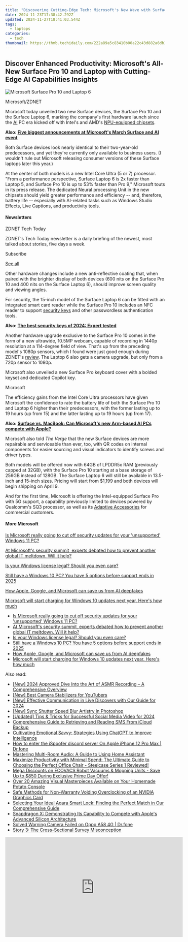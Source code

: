 ```yaml
---
title: "Discovering Cutting-Edge Tech: Microsoft's New Wave with Surface Pro 10 and Laptop 6 AI Features, Detailed Analysis"
date: 2024-11-23T17:38:42.292Z
updated: 2024-11-27T18:41:03.544Z
tags:
  - laptops
categories:
  - tech
thumbnail: https://thmb.techidaily.com/222a89a5c83410b00a22c43d882a6db1215cf7d876d04dbe1c258634355223be.jpg
---
```


## Discover Enhanced Productivity: Microsoft's All-New Surface Pro 10 and Laptop with Cutting-Edge AI Capabilities  Insights

![Microsoft Surface Pro 10 and Laptop 6](https://www.zdnet.com/a/img/resize/457940747cd2fd58f4bbfe8efcbc3e254f6c5f0f/2024/03/20/8aa5edf6-4e3e-4e8e-9e68-9f5ea32da6bc/microsoft-surface-pro-10-and-laptop-6.jpg?auto=webp&width=1280)

Microsoft/ZDNET

Microsoft today unveiled two new Surface devices, the Surface Pro 10 and the Surface Laptop 6, marking the company's first hardware launch since the [AI](https://www.zdnet.com/article/what-is-ai-heres-everything-you-need-to-know-about-artificial-intelligence/) PC era kicked off with Intel's and AMD's [NPU-equipped chipsets](https://www.zdnet.com/article/intel-spotlights-ai-in-new-core-ultra-5th-gen-xeon-chips/).

**Also: [Five biggest announcements at Microsoft's March Surface and AI event](https://www.zdnet.com/article/five-biggest-announcements-at-microsofts-march-surface-and-ai-event/)**

Both Surface devices look nearly identical to their two-year-old predecessors, and yet they're currently only available to business users. (I wouldn't rule out Microsoft releasing consumer versions of these Surface laptops later this year.) 

At the center of both models is a new Intel Core Ultra (5 or 7) processor. "From a performance perspective, Surface Laptop 6 is 2x faster than Laptop 5, and Surface Pro 10 is up to 53% faster than Pro 9," Microsoft touts in its press release. The dedicated Neural processing Unit in the new chipsets should yield greater performance and efficiency -- and, therefore, battery life -- especially with AI-related tasks such as Windows Studio Effects, Live Captions, and productivity tools.

#### Newsletters

ZDNET Tech Today

ZDNET's Tech Today newsletter is a daily briefing of the newest, most talked about stories, five days a week.

 Subscribe

[See all](https://www.zdnet.com/newsletters/)

Other hardware changes include a new anti-reflective coating that, when paired with the brighter display of both devices (600 nits on the Surface Pro 10 and 400 nits on the Surface Laptop 6), should improve screen quality and viewing angles.

For security, the 15-inch model of the Surface Laptop 6 can be fitted with an integrated smart card reader while the Surface Pro 10 includes an NFC reader to support [security keys](https://www.zdnet.com/article/best-security-key/) and other passwordless authentication tools.

**Also: [The best security keys of 2024: Expert tested](https://www.zdnet.com/article/best-security-key/)**

Another hardware upgrade exclusive to the Surface Pro 10 comes in the form of a new ultrawide, 10.5MP webcam, capable of recording in 1440p resolution at a 114-degree field of view. That's up from the preceding model's 1080p sensors, which I found were just good enough during ZDNET's [review](https://www.zdnet.com/article/microsoft-surface-pro-9-review/). The Laptop 6 also gets a camera upgrade, but only from a 720p sensor to 1080p.

Microsoft also unveiled a new Surface Pro keyboard cover with a bolded keyset and dedicated Copilot key.

Microsoft

The efficiency gains from the Intel Core Ultra processors have given Microsoft the confidence to rate the battery life of both the Surface Pro 10 and Laptop 6 higher than their predecessors, with the former lasting up to 19 hours (up from 15) and the latter lasting up to 19 hours (up from 17). 

**Also: [Surface vs. MacBook: Can Microsoft's new Arm-based AI PCs compete with Apple?](https://www.zdnet.com/article/surface-vs-macbook-can-microsofts-new-arm-based-ai-pcs-compete-with-apple/)**

Microsoft also told _The Verge_ that the new Surface devices are more repairable and serviceable than ever, too, with QR codes on internal components for easier sourcing and visual indicators to identify screws and driver types.

Both models will be offered now with 64GB of LPDDR5x RAM (previously capped at 32GB), with the Surface Pro 10 starting at a base storage of 256GB instead of 128GB. The Surface Laptop 6 will still be available in 13.5-inch and 15-inch sizes. Pricing will start from $1,199 and both devices will begin shipping on April 9.

And for the first time, Microsoft is offering the Intel-equipped Surface Pro with 5G support, a capability previously limited to devices powered by Qualcomm's SQ3 processor, as well as its [Adaptive Accessories](https://www.zdnet.com/article/microsofts-most-underrated-surface-accessories-are-coming-to-business-users/) for commercial customers.

#### More Microsoft

[Is Microsoft really going to cut off security updates for your 'unsupported' Windows 11 PC?](https://www.zdnet.com/article/is-microsoft-really-going-to-cut-off-security-updates-for-my-unsupported-windows-11-pc/ "Is Microsoft really going to cut off security updates for your 'unsupported' Windows 11 PC?")

[At Microsoft's security summit, experts debated how to prevent another global IT meltdown. Will it help?](https://www.zdnet.com/article/at-microsofts-security-summit-experts-debated-how-to-prevent-another-global-it-meltdown-will-it-help/ "At Microsoft's security summit, experts debated how to prevent another global IT meltdown. Will it help?")

[Is your Windows license legal? Should you even care?](https://www.zdnet.com/article/is-your-windows-license-legal-should-you-even-care/ "Is your Windows license legal? Should you even care?")

[Still have a Windows 10 PC? You have 5 options before support ends in 2025](https://www.zdnet.com/article/have-a-windows-10-pc-that-cant-be-upgraded-you-have-5-options-before-support-ends-next-year/ "Still have a Windows 10 PC? You have 5 options before support ends in 2025")

[How Apple, Google, and Microsoft can save us from AI deepfakes](https://www.zdnet.com/article/how-apple-google-and-microsoft-can-save-us-from-ai-deepfakes/ "How Apple, Google, and Microsoft can save us from AI deepfakes")

[Microsoft will start charging for Windows 10 updates next year. Here's how much](https://www.zdnet.com/article/microsoft-to-start-charging-for-windows-10-updates-next-year-heres-how-much/ "Microsoft will start charging for Windows 10 updates next year. Here's how much")

* [Is Microsoft really going to cut off security updates for your 'unsupported' Windows 11 PC?](https://www.zdnet.com/article/is-microsoft-really-going-to-cut-off-security-updates-for-my-unsupported-windows-11-pc/ "Is Microsoft really going to cut off security updates for your 'unsupported' Windows 11 PC?")
* [At Microsoft's security summit, experts debated how to prevent another global IT meltdown. Will it help?](https://www.zdnet.com/article/at-microsofts-security-summit-experts-debated-how-to-prevent-another-global-it-meltdown-will-it-help/ "At Microsoft's security summit, experts debated how to prevent another global IT meltdown. Will it help?")
* [Is your Windows license legal? Should you even care?](https://www.zdnet.com/article/is-your-windows-license-legal-should-you-even-care/ "Is your Windows license legal? Should you even care?")
* [Still have a Windows 10 PC? You have 5 options before support ends in 2025](https://www.zdnet.com/article/have-a-windows-10-pc-that-cant-be-upgraded-you-have-5-options-before-support-ends-next-year/ "Still have a Windows 10 PC? You have 5 options before support ends in 2025")
* [How Apple, Google, and Microsoft can save us from AI deepfakes](https://www.zdnet.com/article/how-apple-google-and-microsoft-can-save-us-from-ai-deepfakes/ "How Apple, Google, and Microsoft can save us from AI deepfakes")
* [Microsoft will start charging for Windows 10 updates next year. Here's how much](https://www.zdnet.com/article/microsoft-to-start-charging-for-windows-10-updates-next-year-heres-how-much/ "Microsoft will start charging for Windows 10 updates next year. Here's how much")

<ins class="adsbygoogle"
     style="display:block"
     data-ad-format="autorelaxed"
     data-ad-client="ca-pub-7571918770474297"
     data-ad-slot="1223367746"></ins>

<ins class="adsbygoogle"
     style="display:block"
     data-ad-client="ca-pub-7571918770474297"
     data-ad-slot="8358498916"
     data-ad-format="auto"
     data-full-width-responsive="true"></ins>

<span class="atpl-alsoreadstyle">Also read:</span>
<div><ul>
<li><a href="https://facebook-video-footage.techidaily.com/new-2024-approved-dive-into-the-art-of-asmr-recording-a-comprehensive-overview/"><u>[New] 2024 Approved Dive Into the Art of ASMR Recording – A Comprehensive Overview</u></a></li>
<li><a href="https://vp-tips.techidaily.com/new-best-camera-stabilizers-for-youtubers/"><u>[New] Best Camera Stabilizers for YouTubers</u></a></li>
<li><a href="https://discord-videos.techidaily.com/new-effective-communication-in-live-discovers-with-our-guide-for-2024/"><u>[New] Effective Communication in Live Discovers with Our Guide for 2024</u></a></li>
<li><a href="https://some-tips.techidaily.com/new-sync-shutter-speed-blur-artistry-in-photoshop/"><u>[New] Sync Shutter Speed Blur Artistry in Photoshop</u></a></li>
<li><a href="https://facebook-video-recording.techidaily.com/updated-tips-and-tricks-for-successful-social-media-video-for-2024/"><u>[Updated] Tips & Tricks for Successful Social Media Video for 2024</u></a></li>
<li><a href="https://fox-useful.techidaily.com/comprehensive-guide-to-retrieving-and-reading-sms-from-icloud-backup/"><u>Comprehensive Guide to Retrieving and Reading SMS From iCloud Backup</u></a></li>
<li><a href="https://tech-haven.techidaily.com/cultivating-emotional-savvy-strategies-using-chatgpt-to-improve-intelligence/"><u>Cultivating Emotional Savvy: Strategies Using ChatGPT to Improve Intelligence</u></a></li>
<li><a href="https://ios-pokemon-go.techidaily.com/how-to-enter-the-ispoofer-discord-server-on-apple-iphone-12-pro-max-drfone-by-drfone-virtual-ios/"><u>How to enter the iSpoofer discord server On Apple iPhone 12 Pro Max | Dr.fone</u></a></li>
<li><a href="https://hardware-reviews.techidaily.com/mastering-multi-room-audio-a-guide-to-using-home-assistant/"><u>Mastering Multi-Room Audio: A Guide to Using Home Assistant</u></a></li>
<li><a href="https://hardware-reviews.techidaily.com/maximize-productivity-with-minimal-spend-the-ultimate-guide-to-choosing-the-perfect-office-chair-steelcase-series-1-reviewed/"><u>Maximize Productivity with Minimal Spend: The Ultimate Guide to Choosing the Perfect Office Chair - Steelcase Series 1 Reviewed!</u></a></li>
<li><a href="https://hardware-reviews.techidaily.com/mega-discounts-on-ecovacs-robot-vacuums-and-mopping-units-save-up-to-850-during-exclusive-prime-day-offer/"><u>Mega Discounts on ECOVACS Robot Vacuums & Mopping Units - Save Up to $850 During Exclusive Prime Day Offer!</u></a></li>
<li><a href="https://hardware-reviews.techidaily.com/over-20-amazing-visual-masterpieces-available-on-your-homemade-potato-console/"><u>Over 20 Amazing Visual Masterpieces Available on Your Homemade Potato Console</u></a></li>
<li><a href="https://hardware-reviews.techidaily.com/safe-methods-for-non-warranty-voiding-overclocking-of-an-nvidia-graphics-card/"><u>Safe Methods for Non-Warranty Voiding Overclocking of an NVIDIA Graphics Card</u></a></li>
<li><a href="https://hardware-reviews.techidaily.com/selecting-your-ideal-aqara-smart-lock-finding-the-perfect-match-in-our-comprehensive-guide/"><u>Selecting Your Ideal Aqara Smart Lock: Finding the Perfect Match in Our Comprehensive Guide</u></a></li>
<li><a href="https://hardware-reviews.techidaily.com/snapdragon-x-demonstrating-its-capability-to-compete-with-apples-advanced-silicon-architecture/"><u>Snapdragon X: Demonstrating Its Capability to Compete with Apple's Advanced Silicon Architecture</u></a></li>
<li><a href="https://fix-guide.techidaily.com/solved-warning-camera-failed-on-oppo-a58-4g-drfone-by-drfone-fix-android-problems-fix-android-problems/"><u>Solved Warning Camera Failed on Oppo A58 4G | Dr.fone</u></a></li>
<li><a href="https://hardware-reviews.techidaily.com/story-3-the-cross-sectional-survey-misconception/"><u>Story 3: The Cross-Sectional Survey Misconception</u></a></li>
</ul></div>

<!-- affiliate ads begin -->
<iframe width="560" height="315" src="https://www.youtube.com/embed/xtylXDY9YfA?si=VonzSiDFGCpJm2uC&autoplay=1" title="YouTube video player" frameborder="0" allow="accelerometer; autoplay; clipboard-write; encrypted-media; gyroscope; picture-in-picture; web-share" referrerpolicy="strict-origin-when-cross-origin" allowfullscreen></iframe>
<!-- affiliate ads end -->


